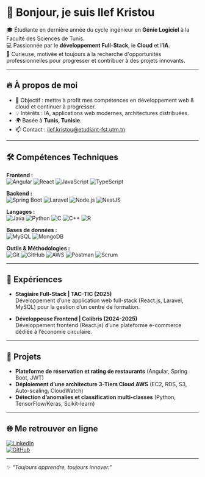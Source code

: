 # 👋 Bonjour, je suis Ilef Kristou  

🎓 Étudiante en dernière année du cycle ingénieur en **Génie Logiciel** à la Faculté des Sciences de Tunis.  
💻 Passionnée par le **développement Full-Stack**, le **Cloud** et l’**IA**.  
🚀 Curieuse, motivée et toujours à la recherche d'opportunités professionnelles pour progresser et contribuer à des projets innovants.  

---

## 🔥 À propos de moi
- 🎯 Objectif : mettre à profit mes compétences en développement web & cloud et continuer à progresser.  
- 💡 Intérêts : IA, applications web modernes, architectures distribuées.  
- 🌍 Basée à **Tunis, Tunisie**.  
- 📫 Contact : [ilef.kristou@etudiant-fst.utm.tn](mailto:ilef.kristou@etudiant-fst.utm.tn)  

---

## 🛠️ Compétences Techniques

**Frontend :**  
![Angular](https://img.shields.io/badge/-Angular-DD0031?logo=angular&logoColor=white&style=flat) 
![React](https://img.shields.io/badge/-React-61DAFB?logo=react&logoColor=black&style=flat) 
![JavaScript](https://img.shields.io/badge/-JavaScript-F7DF1E?logo=javascript&logoColor=black&style=flat) 
![TypeScript](https://img.shields.io/badge/-TypeScript-3178C6?logo=typescript&logoColor=white&style=flat)

**Backend :**  
![Spring Boot](https://img.shields.io/badge/-Spring%20Boot-6DB33F?logo=springboot&logoColor=white&style=flat) 
![Laravel](https://img.shields.io/badge/-Laravel-FF2D20?logo=laravel&logoColor=white&style=flat) 
![Node.js](https://img.shields.io/badge/-Node.js-339933?logo=node.js&logoColor=white&style=flat) 
![NestJS](https://img.shields.io/badge/-NestJS-E0234E?logo=nestjs&logoColor=white&style=flat)

**Langages :**  
![Java](https://img.shields.io/badge/-Java-007396?logo=java&logoColor=white&style=flat) 
![Python](https://img.shields.io/badge/-Python-3776AB?logo=python&logoColor=white&style=flat) 
![C](https://img.shields.io/badge/-C-A8B9CC?logo=c&logoColor=black&style=flat) 
![C++](https://img.shields.io/badge/-C++-00599C?logo=cplusplus&logoColor=white&style=flat) 
![R](https://img.shields.io/badge/-R-276DC3?logo=r&logoColor=white&style=flat)

**Bases de données :**  
![MySQL](https://img.shields.io/badge/-MySQL-4479A1?logo=mysql&logoColor=white&style=flat) 
![MongoDB](https://img.shields.io/badge/-MongoDB-47A248?logo=mongodb&logoColor=white&style=flat)

**Outils & Méthodologies :**  
![Git](https://img.shields.io/badge/-Git-F05032?logo=git&logoColor=white&style=flat) 
![GitHub](https://img.shields.io/badge/-GitHub-181717?logo=github&logoColor=white&style=flat) 
![AWS](https://img.shields.io/badge/-AWS-232F3E?logo=amazonaws&logoColor=white&style=flat) 
![Postman](https://img.shields.io/badge/-Postman-FF6C37?logo=postman&logoColor=white&style=flat) 
![Scrum](https://img.shields.io/badge/-Scrum-6DB33F?style=flat)

---

## 💼 Expériences
- **Stagiaire Full-Stack | TAC-TIC (2025)**  
  Développement d’une application web full-stack (React.js, Laravel, MySQL) pour la gestion d’un centre de formation.  

- **Développeuse Frontend | Colibris (2024-2025)**  
  Développement frontend (React.js) d’une plateforme e-commerce dédiée à l’économie circulaire.  

---

## 🚀 Projets
- **Plateforme de réservation et rating de restaurants** (Angular, Spring Boot, JWT)  
- **Déploiement d’une architecture 3-Tiers Cloud AWS** (EC2, RDS, S3, Auto-scaling, CloudWatch)  
- **Détection d’anomalies et classification multi-classes** (Python, TensorFlow/Keras, Scikit-learn)  

---

## 🌐 Me retrouver en ligne
[![LinkedIn](https://img.shields.io/badge/-LinkedIn-0A66C2?logo=linkedin&logoColor=white&style=flat)](https://www.linkedin.com/in/ilef-kristou-99374a302/)  
[![GitHub](https://img.shields.io/badge/-GitHub-181717?logo=github&logoColor=white&style=flat)](https://github.com/ilef-kristou)  

---
✨ *“Toujours apprendre, toujours innover.”*
